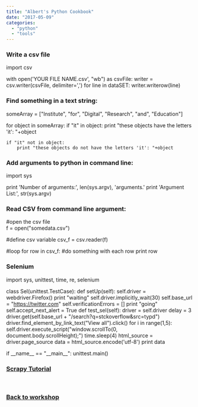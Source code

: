 ```yaml
---
title: "Albert's Python Cookbook"
date: "2017-05-09"
categories: 
  - "python"
  - "tools"
---
```


### Write a csv file

import csv

with open('YOUR FILE NAME.csv', "wb") as csvFile:
        writer = csv.writer(csvFile, delimiter=',')
        for line in dataSET:
            writer.writerow(line)

### Find something in a text string:

someArray = \["Institute", "for", "Digital", "Research", "and", "Education"\]

for object in someArray:
    if "it" in object:
        print "these objects have the letters 'it': "+object

    if "it" not in object:
        print "these objects do not have the letters 'it': "+object

### Add arguments to python in command line:

import sys

print 'Number of arguments:', len(sys.argv), 'arguments.'
print 'Argument List:', str(sys.argv)

### Read CSV from command line argument:

#open the csv file    
f = open("somedata.csv")

#define csv variable
csv\_f = csv.reader(f)

#loop
for row in csv\_f:
    #do something with each row
    print row

### Selenium

import sys, unittest, time, re, selenium
 
class Sel(unittest.TestCase):
    def setUp(self):
        self.driver = webdriver.Firefox()
        print "waiting"
        self.driver.implicitly\_wait(30)
        self.base\_url = "https://twitter.com"
        self.verificationErrors = \[\]
        print "going"
        self.accept\_next\_alert = True
    def test\_sel(self):
        driver = self.driver
        delay = 3
        driver.get(self.base\_url + "/search?q=stckoverflow&src=typd")
        driver.find\_element\_by\_link\_text("View all").click()
        for i in range(1,5):
            self.driver.execute\_script("window.scrollTo(0, document.body.scrollHeight);")
            time.sleep(4)
        html\_source = driver.page\_source
        data = html\_source.encode('utf-8')
        print data
 
if \_\_name\_\_ == "\_\_main\_\_":
    unittest.main()

### [Scrapy Tutorial](https://sandbox.idre.ucla.edu/sandbox/scrapy-tutorial)

 

### [Back to workshop](https://sandbox.idre.ucla.edu/sandbox/web-scrapin-focus-on-python)
